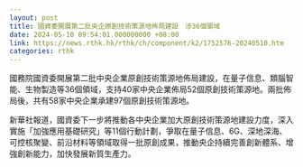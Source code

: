 ```yaml
---
layout: post
title: 國資委開展第二批央企原創技術策源地佈局建設　涉36個領域
date: 2024-05-10 09:54:01.000000000 +08:00
link: https://news.rthk.hk/rthk/ch/component/k2/1752576-20240510.htm
categories: rthk
---
```


國務院國資委開展第二批中央企業原創技術策源地佈局建設，在量子信息、類腦智能、生物製造等36個領域，支持40家中央企業佈局52個原創技術策源地。兩批佈局後，共有58家中央企業承建97個原創技術策源地。

新華社報道，國資委下一步將推動各中央企業加大原創技術策源地建設力度，深入實施「加強應用基礎研究」等11個行動計劃，爭取在量子信息、6G、深地深海、可控核聚變、前沿材料等領域取得一批原創成果，推動央企持續完善創新體系、增強創新能力，加快發展新質生產力。
